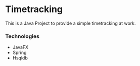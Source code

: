 # Timetracking #

This is a Java Project to provide a simple timetracking at work.

### Technologies ###

* JavaFX
* Spring
* Hsqldb